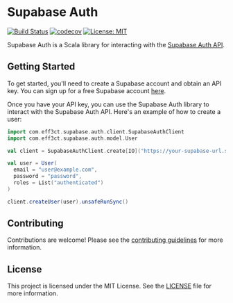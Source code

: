 # Supabase Auth

[![Build Status](https://github.com/eff3ct/supabase-auth/actions/workflows/ci.yml/badge.svg)](https://github.com/eff3ct0/supabase-auth/actions/workflows/ci.yml)
[![codecov](https://codecov.io/gh/eff3ct/supabase-auth/branch/main/graph/badge.svg?token=0S0Z6Z1Z8Y)](https://codecov.io/gh/eff3ct0/supabase-auth)
[![License: MIT](https://img.shields.io/badge/License-MIT-yellow.svg)](https://opensource.org/licenses/MIT)

Supabase Auth is a Scala library for interacting with the [Supabase Auth API](https://supabase.com/docs/guides/auth).

## Getting Started

To get started, you'll need to create a Supabase account and obtain an API key. You can sign up for a free Supabase account [here](https://app.supabase.io).

Once you have your API key, you can use the Supabase Auth library to interact with the Supabase Auth API. Here's an example of how to create a user:

```scala
import com.eff3ct.supabase.auth.client.SupabaseAuthClient
import com.eff3ct.supabase.auth.model.User

val client = SupabaseAuthClient.create[IO]("https://your-supabase-url.supabase.co", "your-supabase-api-key")

val user = User(
  email = "user@example.com",
  password = "password",
  roles = List("authenticated")
)

client.createUser(user).unsafeRunSync()
```

## Contributing

Contributions are welcome! Please see the [contributing guidelines](CONTRIBUTING.md) for more information.

## License

This project is licensed under the MIT License. See the [LICENSE](LICENSE) file for more information.